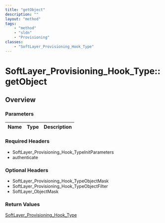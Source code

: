 ```yaml
---
title: "getObject"
description: ""
layout: "method"
tags:
    - "method"
    - "sldn"
    - "Provisioning"
classes:
    - "SoftLayer_Provisioning_Hook_Type"
---
```

# SoftLayer_Provisioning_Hook_Type::getObject
## Overview 


### Parameters 
|Name | Type | Description |
| --- | --- | --- |


### Required Headers
* SoftLayer_Provisioning_Hook_TypeInitParameters
* authenticate

### Optional Headers
* SoftLayer_Provisioning_Hook_TypeObjectMask
* SoftLayer_Provisioning_Hook_TypeObjectFilter
* SoftLayer_ObjectMask

### Return Values
<a href='/reference/datatypes/SoftLayer_Provisioning_Hook_Type'>SoftLayer_Provisioning_Hook_Type </a>

